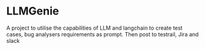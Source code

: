 # LLMGenie
A project to utilise the capabilities of LLM and langchain to create test cases, bug analysers requirements as prompt. Then post to testrail, Jira and slack
